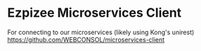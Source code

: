 Ezpizee Microservices Client
============================

For connecting to our microservices (likely using Kong's unirest)
https://github.com/WEBCONSOL/microservices-client
